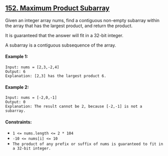 ## [152. Maximum Product Subarray](https://leetcode.com/problems/maximum-product-subarray/)

Given an integer array nums, find a contiguous non-empty subarray within the array that has the largest product, and return the product.

It is guaranteed that the answer will fit in a 32-bit integer.

A subarray is a contiguous subsequence of the array.


#### Example 1:
```
Input: nums = [2,3,-2,4]
Output: 6
Explanation: [2,3] has the largest product 6.
```
#### Example 2:
```
Input: nums = [-2,0,-1]
Output: 0
Explanation: The result cannot be 2, because [-2,-1] is not a subarray.
```

#### Constraints:

- ```1 <= nums.length <= 2 * 104```
- ```-10 <= nums[i] <= 10```
- ```The product of any prefix or suffix of nums is guaranteed to fit in a 32-bit integer.```